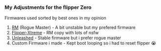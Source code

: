 ### My Adjustments for the flipper Zero 



Firmwares used sorted by best ones in my opinion
1. [RM](https://github.com/RogueMaster/flipperzero-firmware-wPlugins) (Rogue Master) - A bit unstable but my prefered firmware 
2. [Flipper-Xtreme](https://github.com/ClaraCrazy/Flipper-Xtreme) - RM copy with lots of nsfw
3. [Unleashed](https://github.com/DarkFlippers/unleashed-firmware) - Stable firmware but i prefer rogue master
4. Custom Firmware i made - Kept boot looping so i had to reset flipper 😭
